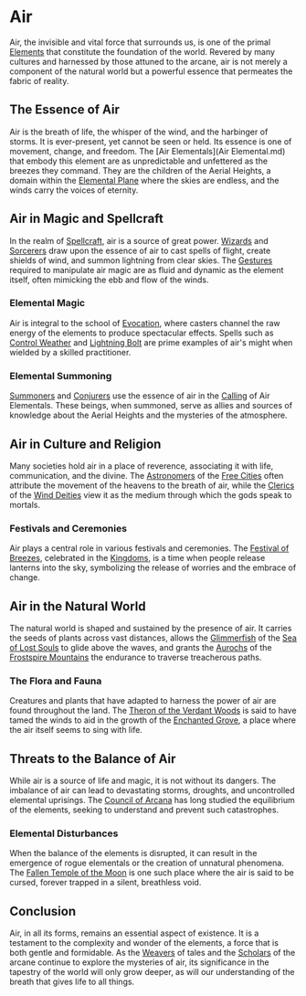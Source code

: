 # Air

Air, the invisible and vital force that surrounds us, is one of the primal [Elements](Elements.md) that constitute the foundation of the world. Revered by many cultures and harnessed by those attuned to the arcane, air is not merely a component of the natural world but a powerful essence that permeates the fabric of reality.

## The Essence of Air

Air is the breath of life, the whisper of the wind, and the harbinger of storms. It is ever-present, yet cannot be seen or held. Its essence is one of movement, change, and freedom. The [Air Elementals](Air Elemental.md) that embody this element are as unpredictable and unfettered as the breezes they command. They are the children of the Aerial Heights, a domain within the [Elemental Plane](Elemental%20Plane.md) where the skies are endless, and the winds carry the voices of eternity.

## Air in Magic and Spellcraft

In the realm of [Spellcraft](Spellcraft.md), air is a source of great power. [Wizards](Wizards.md) and [Sorcerers](Sorcerers.md) draw upon the essence of air to cast spells of flight, create shields of wind, and summon lightning from clear skies. The [Gestures](Gestures.md) required to manipulate air magic are as fluid and dynamic as the element itself, often mimicking the ebb and flow of the winds.

### Elemental Magic

Air is integral to the school of [Evocation](Evocation.md), where casters channel the raw energy of the elements to produce spectacular effects. Spells such as [Control Weather](Control%20Weather.md) and [Lightning Bolt](Lightning%20Bolt.md) are prime examples of air's might when wielded by a skilled practitioner.

### Elemental Summoning

[Summoners](Summoners.md) and [Conjurers](Conjurers.md) use the essence of air in the [Calling](Calling.md) of Air Elementals. These beings, when summoned, serve as allies and sources of knowledge about the Aerial Heights and the mysteries of the atmosphere.

## Air in Culture and Religion

Many societies hold air in a place of reverence, associating it with life, communication, and the divine. The [Astronomers](Astronomers.md) of the [Free Cities](Free%20Cities.md) often attribute the movement of the heavens to the breath of air, while the [Clerics](Clerics.md) of the [Wind Deities](Wind%20Deities.md) view it as the medium through which the gods speak to mortals.

### Festivals and Ceremonies

Air plays a central role in various festivals and ceremonies. The [Festival of Breezes](Festival%20of%20Breezes.md), celebrated in the [Kingdoms](Kingdoms.md), is a time when people release lanterns into the sky, symbolizing the release of worries and the embrace of change.

## Air in the Natural World

The natural world is shaped and sustained by the presence of air. It carries the seeds of plants across vast distances, allows the [Glimmerfish](Glimmerfish.md) of the [Sea of Lost Souls](Sea%20of%20Lost%20Souls.md) to glide above the waves, and grants the [Aurochs](Aurochs.md) of the [Frostspire Mountains](Frostspire%20Mountains.md) the endurance to traverse treacherous paths.

### The Flora and Fauna

Creatures and plants that have adapted to harness the power of air are found throughout the land. The [Theron of the Verdant Woods](Theron%20of%20the%20Verdant%20Woods.md) is said to have tamed the winds to aid in the growth of the [Enchanted Grove](Enchanted%20Grove.md), a place where the air itself seems to sing with life.

## Threats to the Balance of Air

While air is a source of life and magic, it is not without its dangers. The imbalance of air can lead to devastating storms, droughts, and uncontrolled elemental uprisings. The [Council of Arcana](Council%20of%20Arcana.md) has long studied the equilibrium of the elements, seeking to understand and prevent such catastrophes.

### Elemental Disturbances

When the balance of the elements is disrupted, it can result in the emergence of rogue elementals or the creation of unnatural phenomena. The [Fallen Temple of the Moon](Fallen%20Temple%20of%20the%20Moon.md) is one such place where the air is said to be cursed, forever trapped in a silent, breathless void.

## Conclusion

Air, in all its forms, remains an essential aspect of existence. It is a testament to the complexity and wonder of the elements, a force that is both gentle and formidable. As the [Weavers](Weavers.md) of tales and the [Scholars](Scholars.md) of the arcane continue to explore the mysteries of air, its significance in the tapestry of the world will only grow deeper, as will our understanding of the breath that gives life to all things.
